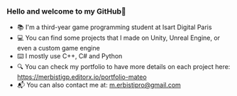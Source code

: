 ### Hello and welcome to my GitHub👋

- 📚 I'm a third-year game programming student at Isart Digital Paris
- 💻 You can find some projects that I made on Unity, Unreal Engine, or even a custom game engine
- ⌨️ I mostly use C++, C# and Python
- 🔍 You can check my portfolio to have more details on each project here: https://merbistigp.editorx.io/portfolio-mateo
- 📬 You can also contact me at: m.erbistipro@gmail.com


